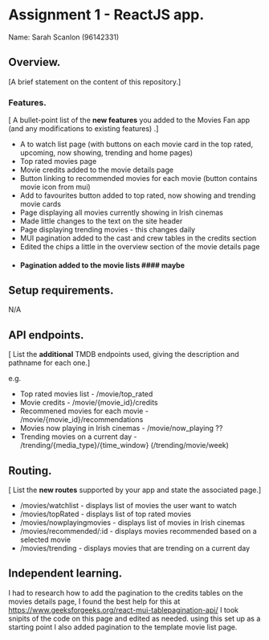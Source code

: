 # Assignment 1 - ReactJS app.

Name: Sarah Scanlon (96142331)

## Overview.

[A brief statement on the content of this repository.]

### Features.
[ A bullet-point list of the __new features__ you added to the Movies Fan app (and any modifications to existing features) .]

+ A to watch list page (with buttons on each movie card in the top rated, upcoming, now showing, trending and     home pages)
+ Top rated movies page
+ Movie credits added to the movie details page
+ Button linking to recommended movies for each movie (button contains movie icon from mui)
+ Add to favourites button added to top rated, now showing and trending movie cards
+ Page displaying all movies currently showing in Irish cinemas
+ Made little changes to the text on the site header
+ Page displaying trending movies - this changes daily
+ MUI pagination added to the cast and crew tables in the credits section
+ Edited the chips a little in the overview section of the movie details page
+ #### Pagination added to the movie lists #### maybe

## Setup requirements.

N/A

## API endpoints.

[ List the __additional__ TMDB endpoints used, giving the description and pathname for each one.] 

e.g.
+ Top rated movies list - /movie/top_rated
+ Movie credits - /movie/{movie_id}/credits
+ Recommened movies for each movie - /movie/{movie_id}/recommendations
+ Movies now playing in Irish cinemas - /movie/now_playing ??
+ Trending movies on a current day - /trending/{media_type}/{time_window} (/trending/movie/week)

## Routing.

[ List the __new routes__ supported by your app and state the associated page.]

+ /movies/watchlist - displays list of movies the user want to watch
+ /movies/topRated - displays list of top rated movies
+ /movies/nowplayingmovies - displays list of movies in Irish cinemas
+ /movies/recommended/:id - displays movies recommended based on a selected movie
+ /movies/trending - displays movies that are trending on a current day

## Independent learning.

I had to research how to add the pagination to the credits tables on the movies details page, I found the best help for this at https://www.geeksforgeeks.org/react-mui-tablepagination-api/ I took snipits of the code on this page and edited as needed. using this set up as a starting point I also added pagination to the template movie list page.



